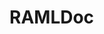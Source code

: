 # RAMLDoc

<include repo_url="https://github.com/foliant-docs/foliantcontrib.ramldoc.git" path="README.md" sethead="2" nohead="true"></include>
